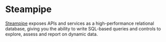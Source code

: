# Steampipe

[Steampipe](https://steampipe.io/) exposes APIs and services as a high-performance relational database, giving you the ability to write SQL-based queries and controls to explore, assess and report on dynamic data.

